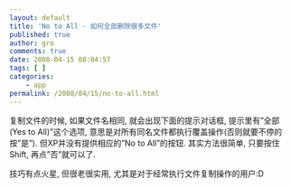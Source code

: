 ```yaml
---
layout: default
title: 'No to All - 如何全部删除很多文件'
published: true
author: gro
comments: true
date: 2008-04-15 08:04:57
tags: [ ]
categories:
    - app
permalink: /2008/04/15/no-to-all.html
---
```

复制文件的时候, 如果文件名相同, 就会出现下面的提示对话框, 提示里有&#8221;全部(Yes to All)&#8221;这个选项, 意思是对所有同名文件都执行覆盖操作(否则就要不停的按&#8221;是&#8221;). 但XP并没有提供相应的&#8221;No to All&#8221;的按钮. 其实方法很简单, 只要按住Shift, 再点&#8221;否&#8221;就可以了.


  


技巧有点火星, 但很老很实用, 尤其是对于经常执行文件复制操作的用户:D